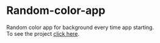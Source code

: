 # Random-color-app
Random color app for background every time app starting.
<br />
To see the project [click here](https://vyacheslavv44.github.io/Random-color-app).
